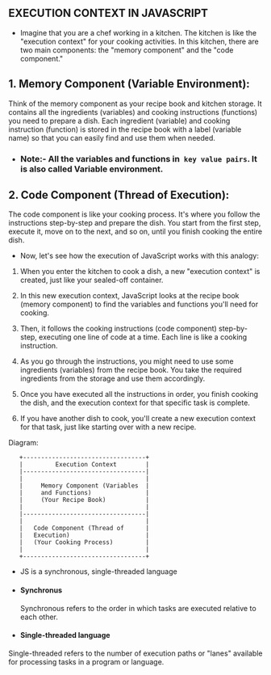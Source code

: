 ## EXECUTION CONTEXT IN JAVASCRIPT
- Imagine that you are a chef working in a kitchen. The kitchen is like the "execution context" for your cooking activities. In this kitchen, there are two main components: the "memory component" and the "code component."

## 1. Memory Component (Variable Environment):
Think of the memory component as your recipe book and kitchen storage. It contains all the ingredients (variables) and cooking instructions (functions) you need to prepare a dish. Each ingredient (variable) and cooking instruction (function) is stored in the recipe book with a label (variable name) so that you can easily find and use them when needed.
- ### Note:- All the variables and functions in` key value pairs`. It is also called Variable environment.
## 2. Code Component (Thread of Execution):
The code component is like your cooking process. It's where you follow the instructions step-by-step and prepare the dish. You start from the first step, execute it, move on to the next, and so on, until you finish cooking the entire dish.

- Now, let's see how the execution of JavaScript works with this analogy:

1. When you enter the kitchen to cook a dish, a new "execution context" is created, just like your sealed-off container.

2. In this new execution context, JavaScript looks at the recipe book (memory component) to find the variables and functions you'll need for cooking.

3. Then, it follows the cooking instructions (code component) step-by-step, executing one line of code at a time. Each line is like a cooking instruction.

4. As you go through the instructions, you might need to use some ingredients (variables) from the recipe book. You take the required ingredients from the storage and use them accordingly.

5. Once you have executed all the instructions in order, you finish cooking the dish, and the execution context for that specific task is complete.

6. If you have another dish to cook, you'll create a new execution context for that task, just like starting over with a new recipe.

Diagram:

```
   +----------------------------------+
   |         Execution Context        |
   |----------------------------------|
   |                                  |
   |     Memory Component (Variables  |
   |     and Functions)               |
   |     (Your Recipe Book)           |
   |                                  |
   |----------------------------------|
   |                                  |
   |   Code Component (Thread of      |
   |   Execution)                     |
   |   (Your Cooking Process)         |
   |                                  |
   +----------------------------------+
```
- JS is a synchronous, single-threaded language
 - #### Synchronus
   Synchronous refers to the order in which tasks are executed relative to each other.

 - #### Single-threaded language
  Single-threaded refers to the number of execution paths or "lanes" available for processing tasks in a 
  program or language.
   
  
